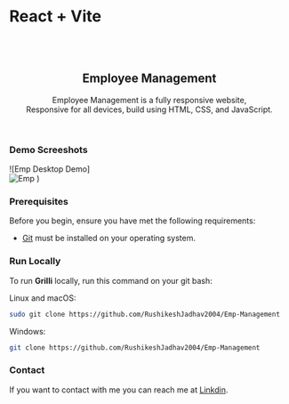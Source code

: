   # React + Vite
<div align="center">
  

  <br />
  <br />
   
  <h2 align="center">Employee Management </h2>

  Employee Management is a fully responsive  website, <br />Responsive for all devices, build using HTML, CSS, and JavaScript.



</div>

<br />

### Demo Screeshots

![Emp Desktop Demo]
<br>
![Emp](https://github.com/user-attachments/assets/5a812fa1-b804-43a6-87ba-1e8e9c86c4bc)
)



### Prerequisites

Before you begin, ensure you have met the following requirements:

* [Git](https://git-scm.com/downloads "Download Git") must be installed on your operating system.

### Run Locally

To run **Grilli** locally, run this command on your git bash:

Linux and macOS:

```bash
sudo git clone https://github.com/RushikeshJadhav2004/Emp-Management
```

Windows:

```bash
git clone https://github.com/RushikeshJadhav2004/Emp-Management
```

### Contact

If you want to contact with me you can reach me at [Linkdin](http://www.linkedin.com/in/rushikeshjadhav2004).



